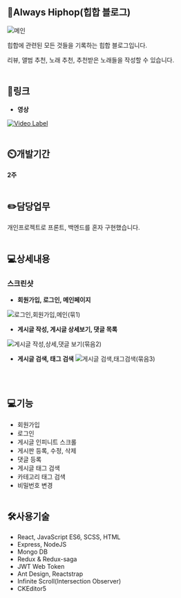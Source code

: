 ## 👏Always Hiphop(힙합 블로그)

![메인](https://user-images.githubusercontent.com/51365114/144704181-7922ccc2-15ac-456f-8377-ad49f2f36b7e.PNG)

힙합에 관련된 모든 것들을 기록하는 힙합 블로그입니다.

리뷰, 앨범 추천, 노래 추천, 추천받은 노래들을 작성할 수 있습니다.
<br/><br/>


## 📎링크

- **영상**


[![Video Label](http://img.youtube.com/vi/QRObh9wZIEI/0.jpg)](https://youtu.be/QRObh9wZIEI)
<br/><br/>

## ⏲️개발기간

**2주**
<br/><br/>

## ✏️담당업무

개인프로젝트로 프론트, 백엔드를 혼자 구현했습니다.
<br/><br/>

## 💻상세내용

### 스크린샷


- **회원가입, 로그인, 메인페이지**

![로그인,회원가입,메인(묶1)](https://user-images.githubusercontent.com/51365114/144708706-bb04be24-c038-4718-a4b7-c52745c02596.PNG)
<br/>

- **게시글 작성, 게시글 상세보기, 댓글 목록**

 ![게시글 작성,상세,댓글 보기(묶음2)](https://user-images.githubusercontent.com/51365114/144708705-2e58f65f-0bd9-4210-8245-f20ba64e3d39.PNG)
 <br/>

- **게시글 검색, 태그 검색**
![게시글 검색,태그검색(묶음3)](https://user-images.githubusercontent.com/51365114/144708707-c9892480-6ceb-4070-b242-fb76295366c0.PNG)

<br/><br/>

## 💻기능

- 회원가입
- 로그인
- 게시글 인피니트 스크롤
- 게시판 등록, 수정, 삭제
- 댓글 등록
- 게시글 태그 검색
- 카테고리 태그 검색
- 비밀번호 변경
<br/><br/>

## 🛠️사용기술

- React, JavaScript ES6, SCSS, HTML
- Express, NodeJS
- Mongo DB
- Redux & Redux-saga
- JWT Web Token
- Ant Design, Reactstrap
- Infinite Scroll(Intersection Observer)
- CKEditor5
